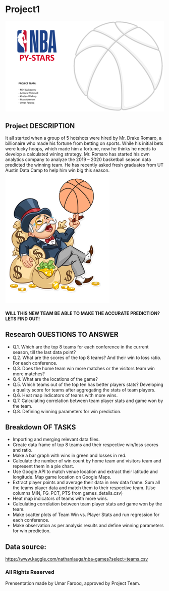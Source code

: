 # Project1

![icon](Images/1.PNG)

## Project DESCRIPTION

It all started when a group of 5 hotshots were hired by Mr. Drake Romaro, a billionaire who made his fortune from betting on sports. While his initial bets were lucky hoops, which made him a fortune, now he thinks he needs to develop a calculated wining strategy.
Mr. Romaro has started his own analytics company to analyze the 2019 – 2020 basketball season data predicted the winning team. He has recently asked fresh graduates from UT Austin Data Camp to help him win big this season.
![icon](Images/2.PNG)

#### WILL THIS NEW TEAM BE ABLE TO MAKE THE ACCURATE PREDICTION? LETS FIND OUT!

## Research QUESTIONS TO ANSWER

* Q.1. Which are the top 8 teams for each conference in the current season, till the last data point?
* Q.2. What are the scores of the top 8 teams? And their win to loss ratio. For each conference.
* Q.3. Does the home team win more matches or the visitors team win more matches?
* Q.4. What are the locations of the game?
* Q.5. Which teams out of the top ten has better players stats? Developing a quality score for teams after aggregating the stats of team players.
* Q.6. Heat map indicators of teams with more wins. 
* Q.7. Calculating correlation between team player stats and game won by the team.
* Q.8. Defining winning parameters for win prediction.

## Breakdown OF TASKS

* Importing and merging relevant data files.
* Create data frame of top 8 teams and their respective win/loss scores and ratio.
* Make a bar graph with wins in green and losses in red.
* Calculate the number of win count by home team and visitors team and represent them in a pie chart.
* Use Google API to match venue location and extract their latitude and longitude. Map game location on Google Maps.
* Extract player points and average their data in new data frame. Sum all the teams player data and match them to their respective team. (Use columns MIN, FG_PCT, PTS from games_details.csv)
* Heat map indicators of teams with more wins. 
* Calculating correlation between team player stats and game won by the team.
* Make scatter plots of Team Win vs. Player Stats and run regression for each conference. 
* Make observation as per analysis results and define winning parameters for win prediction.



## Data source:
https://www.kaggle.com/nathanlauga/nba-games?select=teams.csv

### All Rights Reserved
Prensentation made by Umar Farooq, approved by Project Team.





